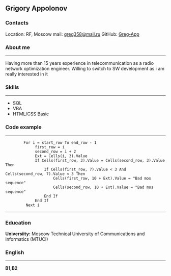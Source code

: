 ## Grigory Appolonov
### Contacts
Location: RF, Moscow 
mail: greg358@mail.ru
GitHub: [Greg-App](https://github.com/Greg-App) 

### About me
_______
Having more than 15 years experience in telecommunication as a radio network optimization engineer. Willing to switch to SW development as i am really interested in it
### Skills 
______
* SQL 
* VBA 
* HTML/CSS Basic 
### Code example 
______ 
```
        For i = start_row To end_row - 1
             first_row = i
             second_row = i + 2
             Ext = Cells(i, 3).Value
             If Cells(first_row, 3).Value = Cells(second_row, 3).Value Then
                 If Cells(first_row, 7).Value < 3 And Cells(second_row, 7).Value < 3 Then
                     Cells(first_row, 10 + Ext).Value = "Bad mos sequence"
                     Cells(second_row, 10 + Ext).Value = "Bad mos sequence"
                 End If
             End If        
         Next i
```
______
### Education 
**Universiity:** Moscow Technical University of Communications and Informatics (MTUCI) 

### English 
______
**B1,B2**